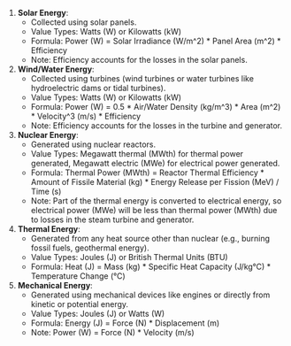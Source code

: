 1. **Solar Energy**:
    - Collected using solar panels.
    - Value Types: Watts (W) or Kilowatts (kW)
    - Formula: Power (W) = Solar Irradiance (W/m^2) * Panel Area (m^2) * Efficiency
    - Note: Efficiency accounts for the losses in the solar panels.
2. **Wind/Water Energy**:
    - Collected using turbines (wind turbines or water turbines like hydroelectric dams or tidal turbines).
    - Value Types: Watts (W) or Kilowatts (kW)
    - Formula: Power (W) = 0.5 * Air/Water Density (kg/m^3) * Area (m^2) * Velocity^3 (m/s) * Efficiency
    - Note: Efficiency accounts for the losses in the turbine and generator.
3. **Nuclear Energy**:
    - Generated using nuclear reactors.
    - Value Types: Megawatt thermal (MWth) for thermal power generated, Megawatt electric (MWe) for electrical power generated.
    - Formula: Thermal Power (MWth) = Reactor Thermal Efficiency * Amount of Fissile Material (kg) * Energy Release per Fission (MeV) / Time (s)
    - Note: Part of the thermal energy is converted to electrical energy, so electrical power (MWe) will be less than thermal power (MWth) due to losses in the steam turbine and generator.
4. **Thermal Energy**:
    - Generated from any heat source other than nuclear (e.g., burning fossil fuels, geothermal energy).
    - Value Types: Joules (J) or British Thermal Units (BTU)
    - Formula: Heat (J) = Mass (kg) * Specific Heat Capacity (J/kg°C) * Temperature Change (°C)
5. **Mechanical Energy**:
    - Generated using mechanical devices like engines or directly from kinetic or potential energy.
    - Value Types: Joules (J) or Watts (W)
    - Formula: Energy (J) = Force (N) * Displacement (m)
    - Note: Power (W) = Force (N) * Velocity (m/s)